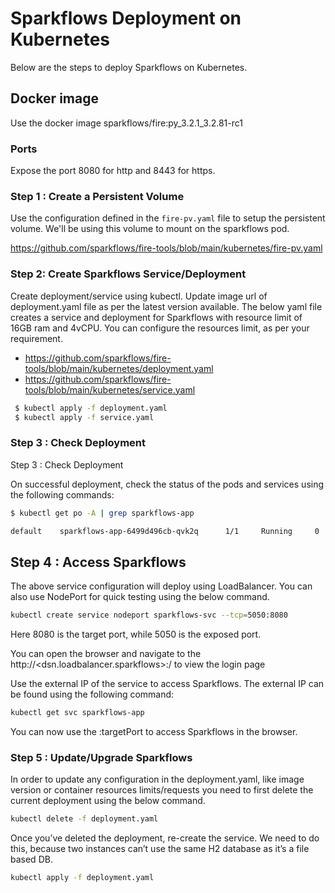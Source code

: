 # Sparkflows Deployment on Kubernetes

Below are the steps to deploy Sparkflows on Kubernetes.

## Docker image

Use the docker image sparkflows/fire:py_3.2.1_3.2.81-rc1

### Ports

Expose the port 8080 for http and 8443 for https.

### Step 1 : Create a Persistent Volume

Use the configuration defined in the `fire-pv.yaml` file to setup the persistent volume. We'll be using this volume to mount on the sparkflows pod.

https://github.com/sparkflows/fire-tools/blob/main/kubernetes/fire-pv.yaml

### Step 2: Create Sparkflows Service/Deployment

Create deployment/service using kubectl. Update image url of deployment.yaml file as per the latest version available. The below yaml file creates a service and deployment for Sparkflows with resource limit of 16GB ram and 4vCPU. You can configure the resources limit, as per your requirement.

* https://github.com/sparkflows/fire-tools/blob/main/kubernetes/deployment.yaml
* https://github.com/sparkflows/fire-tools/blob/main/kubernetes/service.yaml

```bash
 $ kubectl apply -f deployment.yaml
 $ kubectl apply -f service.yaml
```

### Step 3 : Check Deployment

Step 3 : Check Deployment

On successful deployment, check the status of the pods and services using the following commands:

```bash
$ kubectl get po -A | grep sparkflows-app

default    sparkflows-app-6499d496cb-qvk2q      1/1     Running     0     14m

```

## Step 4 : Access Sparkflows

The above service configuration will deploy using LoadBalancer. You can also use NodePort for quick testing using the below command.

```bash
kubectl create service nodeport sparkflows-svc --tcp=5050:8080
```

Here 8080 is the target port, while 5050 is the exposed port.

You can open the browser and navigate to the http://<dsn.loadbalancer.sparkflows>:<exposed-port>/ to view the login page

Use the external IP of the service to access Sparkflows. The external IP can be found using the following command:

```bash
kubectl get svc sparkflows-app
```

You can now use the <external-IP>:targetPort to access Sparkflows in the browser.


### Step 5 : Update/Upgrade Sparkflows

In order to update any configuration in the deployment.yaml, like image version or container resources limits/requests you need to first delete the current deployment using the below command.

```bash
kubectl delete -f deployment.yaml
```

Once you’ve deleted the deployment, re-create the service. We need to do this, because two instances can’t use the same H2 database as it’s a file based DB.

```bash
kubectl apply -f deployment.yaml
```




